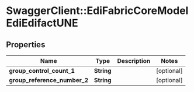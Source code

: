 # SwaggerClient::EdiFabricCoreModelEdiEdifactUNE

## Properties
Name | Type | Description | Notes
------------ | ------------- | ------------- | -------------
**group_control_count_1** | **String** |  | [optional] 
**group_reference_number_2** | **String** |  | [optional] 


